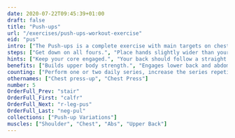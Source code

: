 ```yaml
---
date: 2020-07-22T09:45:39+01:00
draft: false
title: "Push-ups"
url: "/exercises/push-ups-workout-exercise"
eid: "pus"
intro: ["The Push-ups is a complete exercise with main targets on chest, shoulders, triceps, but also working the core and back.", "Can be done anywhere as it requires no equipment. There are tons of variants aiming different results."]
steps: ["Get down on all fours.", "Place hands slightly wider than your shoulders.", "Straighten arms and legs.", "Lower the body, the chest nearly touches the floor.", "Pause, then straight your arms and push back up."]
hints: ["Keep your core engaged.", "Your back should follow a straight line."]
benefits: ["Builds upper body strength.", "Engages lower back and abdominal muscles.", "Effective exercise to build muscle.", "Protect shoulders from injury.", "While activating large muscle groups, heart will work harder to deliver oxygen-rich blood and this activity results in an effective cardiovascular exercise."]
counting: ["Perform one or two daily series, increase the series repetitions once a week.", "Set a goal for a month or year period, record your repetitions to reach that goal."]
othernames: ["Chest press-up", "Chest Press"]
number: 5
OrderFull_Prev: "stair"
OrderFull_First: "calfr"
OrderFull_Next: "r-leg-pus"
OrderFull_Last: "neg-pul"
collections: ["Push-up Variations"]
muscles: ["Shoulder", "Chest", "Abs", "Upper Back"]
---
```


